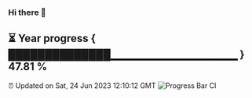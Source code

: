 ### Hi there 👋
⏳ Year progress { ██████████████▁▁▁▁▁▁▁▁▁▁▁▁▁▁▁▁ } 47.81 %
---
⏰ Updated on Sat, 24 Jun 2023 12:10:12 GMT
![Progress Bar CI](https://github.com/Moyi321/Moyi321/workflows/Progress%20Bar%20CI/badge.svg)
